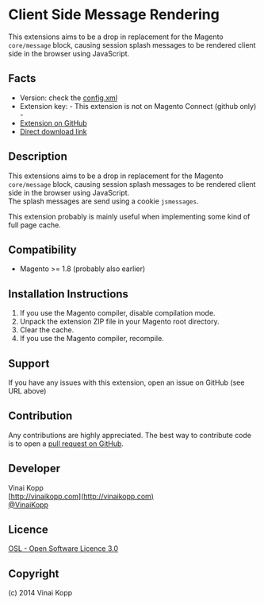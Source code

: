 Client Side Message Rendering
=============================
This extensions aims to be a drop in replacement for the Magento `core/message` block, causing session splash messages to be rendered client side in the browser using JavaScript.  

Facts
-----
- Version: check the [config.xml](https://github.com/Vinai/VinaiKopp_JsMessage/blob/master/app/code/community/VinaiKopp/JsMessage/etc/config.xml)
- Extension key: - This extension is not on Magento Connect (github only) -
- [Extension on GitHub](https://github.com/Vinai/VinaiKopp_JsMessage)
- [Direct download link](https://github.com/Vinai/VinaiKopp_JsMessage/zipball/master)

Description
-----------
This extensions aims to be a drop in replacement for the Magento `core/message` block, causing session splash messages to be rendered client side in the browser using JavaScript.  
The splash messages are send using a cookie `jsmessages`.  

This extension probably is mainly useful when implementing some kind of full page cache.

Compatibility
-------------
- Magento >= 1.8 (probably also earlier)

Installation Instructions
-------------------------
1. If you use the Magento compiler, disable compilation mode.
2. Unpack the extension ZIP file in your Magento root directory.
3. Clear the cache.
4. If you use the Magento compiler, recompile.

Support
-------
If you have any issues with this extension, open an issue on GitHub (see URL above)

Contribution
------------
Any contributions are highly appreciated. The best way to contribute code is to open a
[pull request on GitHub](https://help.github.com/articles/using-pull-requests).

Developer
---------
Vinai Kopp  
[http://vinaikopp.com](http://vinaikopp.com)  
[@VinaiKopp](https://twitter.com/VinaiKopp)  

Licence
-------
[OSL - Open Software Licence 3.0](http://opensource.org/licenses/osl-3.0.php)

Copyright
---------
(c) 2014 Vinai Kopp